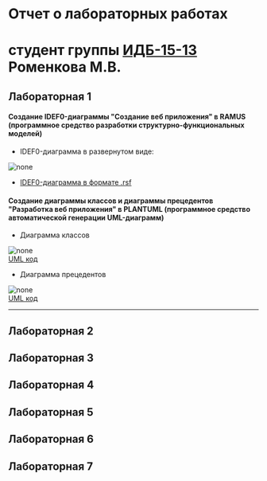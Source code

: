 # Отчет о лабораторных работах
# студент группы [ИДБ-15-13](https://github.com/stankin/design-2018/wiki/list-idb-15-13) Роменкова М.В.

## Лабораторная 1

#### Создание IDEF0-диаграммы "Создание веб приложения" в RAMUS (программное средство разработки структурно-функциональных моделей)

* IDEF0-диаграмма в развернутом виде:

![none](https://github.com/romenkova/labs_standarts/blob/master/model.png)

* [IDEF0-диаграмма в формате .rsf](https://github.com/romenkova/labs_standarts/blob/master/lab1.rsf)

#### Создание диаграммы классов и диаграммы прецедентов "Разработка веб приложения" в PLANTUML (программное средство автоматической генерации UML-диаграмм)

* Диаграмма классов

![none](https://github.com/romenkova/labs_standarts/blob/master/table.png)<br>
[UML код](https://github.com/romenkova/labs_standarts/blob/master/table-uml.txt)<br>


* Диаграмма прецедентов

![none](https://github.com/romenkova/labs_standarts/blob/master/uml-img.png)<br>
[UML код](https://github.com/romenkova/labs_standarts/blob/master/uml_code.txt)<br>

***

## Лабораторная 2

## Лабораторная 3

## Лабораторная 4

## Лабораторная 5

## Лабораторная 6

## Лабораторная 7
